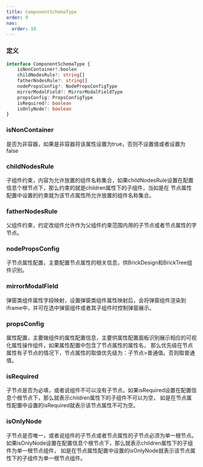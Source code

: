 ```yaml
---
title: ComponentSchemaType
order: 9
nav:
  order: 10
---
```


### 定义
```ts
interface ComponentSchemaType {
    isNonContainer?:boolen
	childNodesRule?: string[]
	fatherNodesRule?: string[]
	nodePropsConfig?: NodePropsConfigType
	mirrorModalField?: MirrorModalFieldType
	propsConfig: PropsConfigType
    isRequired?: boolean
	isOnlyNode?: boolean
}

```
### isNonContainer
是否为非容器，如果是非容器将该属性设置为true，否则不设置值或者设置为false
### childNodesRule
子组件约束，内容为允许放置的组件名称集合，如果childNodesRule设置在配置信息个根节点下，那么约束的就是children属性下的子组件，当如是在
节点属性配置中设置的约束就为该节点属性所允许放置的组件名称集合。
### fatherNodesRule
父组件约束，约定改组件允许作为父组件约束范围内用的子节点或者节点属性的字节点。

### nodePropsConfig
子节点属性配置，主要配置节点属性的相关信息，供BrickDesign和BrickTree组件识别。

### mirrorModalField
弹窗类组件属性字段映射，设置弹窗类组件属性映射后，会将弹窗组件渲染到iframe中，并可在选中弹窗组件或者其子组件时控制弹窗展示。
### propsConfig
属性配置，主要做组件的属性配置信息，主要供属性配置面板识别展示相应的可视化属性操作组件，如果属性配置中包含了节点属性的属性名，
那么优先级在节点属性有子节点的情况下，节点属性的取值优先级为：子节点>普通值。否则取普通值。
### isRequired
子节点是否为必填，或者说组件不可以没有子节点。如果isRequired设置在配置信息个根节点下，那么就表示children属性下的子组件不可以为空，
如是在节点属性配置中设置的isRequired就表示该节点属性不可为空。
### isOnlyNode
子节点是否唯一，或者说组件的子节点或者节点属性的子节点必须为单一根节点。如果isOnlyNode设置在配置信息个根节点下，那么就表示children属性下的子组件为单一根节点组件，
如是在节点属性配置中设置的isOnlyNode就表示该节点属性下的子组件为单一根节点组件。


